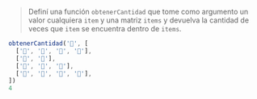 > Definí una función `obtenerCantidad` que tome como argumento un valor cualquiera `item` y una matriz `items` y devuelva la cantidad de veces que `item` se encuentra dentro de `items`.
>
```javascript
obtenerCantidad('🍎', [
  ['🍎', '🍏', '🍌', '🍌'],
  ['🍌', '🍎'],
  ['🍎', '🍏', '🍌'],
  ['🍏', '🍌', '🍎', '🍌'],
])
4
```